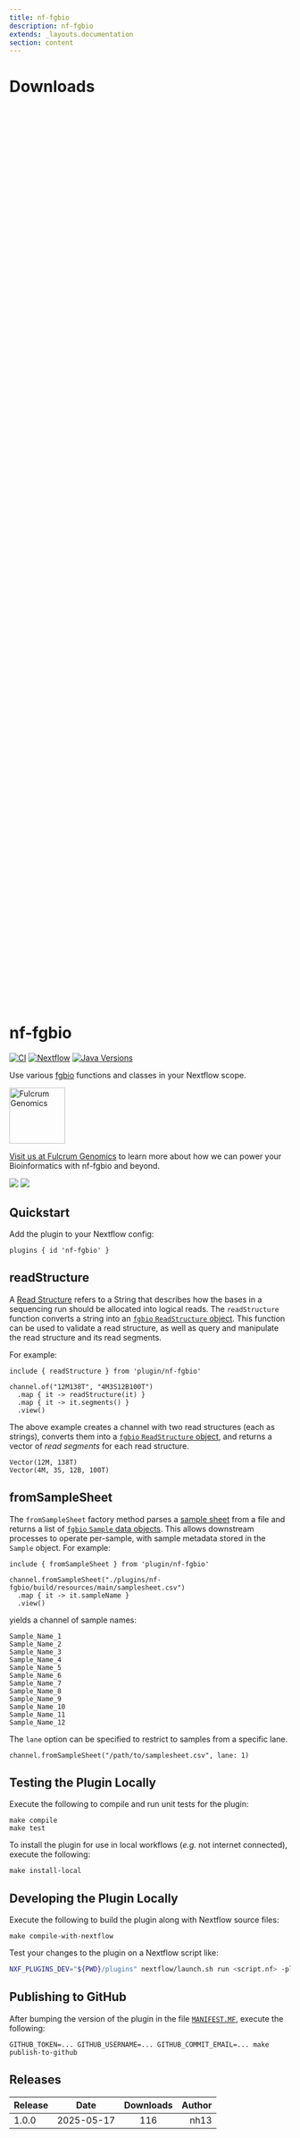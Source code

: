 ```yaml
---
title: nf-fgbio
description: nf-fgbio
extends: _layouts.documentation
section: content
---
```


# Downloads

<div style="position: relative; height:40vh; width:80vw">
    <canvas id="releases"></canvas>
</div>

# nf-fgbio

[![CI](https://github.com/fulcrumgenomics/nf-fgbio/actions/workflows/test.yml/badge.svg?branch=main)](https://github.com/fulcrumgenomics/nf-fgbio/actions/workflows/test.yml?query=branch%3Amain)
[![Nextflow](https://img.shields.io/badge/Nextflow%20DSL2-%E2%89%A522.10.2-blue.svg)](https://www.nextflow.io/)
[![Java Versions](https://img.shields.io/badge/java-8_|_11_|_17_|_21-blue)](https://github.com/fulcrumgenomics/nf-fgbio)


Use various [fgbio](https://github.com/fulcrumgenomics/fgbio/wiki/Read-Structures) functions and classes in your Nextflow scope.

<p>
<a href="https://fulcrumgenomics.com"><img src=".github/logos/fulcrumgenomics.svg" alt="Fulcrum Genomics" height="100"/></a>
</p>

[Visit us at Fulcrum Genomics](https://www.fulcrumgenomics.com) to learn more about how we can power your Bioinformatics with nf-fgbio and beyond.

<a href="mailto:contact@fulcrumgenomics.com?subject=[GitHub inquiry]"><img src="https://img.shields.io/badge/Email_us-brightgreen.svg?&style=for-the-badge&logo=gmail&logoColor=white"/></a>
<a href="https://www.fulcrumgenomics.com"><img src="https://img.shields.io/badge/Visit_Us-blue.svg?&style=for-the-badge&logo=wordpress&logoColor=white"/></a>

## Quickstart

Add the plugin to your Nextflow config:

```nextflow
plugins { id 'nf-fgbio' }
```

## readStructure

A [Read Structure](https://github.com/fulcrumgenomics/fgbio/wiki/Read-Structures) refers to a String that describes how the bases in a sequencing run should be allocated into logical reads.
The `readStructure` function converts a string into an [`fgbio` `ReadStructure` object](https://www.javadoc.io/doc/com.fulcrumgenomics/fgbio_2.13/latest/com/fulcrumgenomics/util/ReadStructure.html).
This function can be used to validate a read structure, as well as query and manipulate the read structure and its read segments.

For example:


```nextflow
include { readStructure } from 'plugin/nf-fgbio'

channel.of("12M138T", "4M3S12B100T")
  .map { it -> readStructure(it) }
  .map { it -> it.segments() }
  .view()
```


The above example creates a channel with two read structures (each as strings), converts them into a [`fgbio` `ReadStructure` object](https://www.javadoc.io/doc/com.fulcrumgenomics/fgbio_2.13/latest/com/fulcrumgenomics/util/ReadStructure.html),
and returns a vector of _read segments_ for each read structure.

```console
Vector(12M, 138T)
Vector(4M, 3S, 12B, 100T)
```

## fromSampleSheet

The `fromSampleSheet` factory method parses a [sample sheet](https://www.javadoc.io/static/com.fulcrumgenomics/fgbio_2.13/2.5.21/com/fulcrumgenomics/illumina/SampleSheet.html) from a file and returns a list of [`fgbio` `Sample` data objects](https://www.javadoc.io/doc/com.fulcrumgenomics/fgbio_2.13/latest/com/fulcrumgenomics/illumina/Sample.html).
This allows downstream processes to operate per-sample, with sample metadata stored in the `Sample` object.
For example:

```nextflow
include { fromSampleSheet } from 'plugin/nf-fgbio'

channel.fromSampleSheet("./plugins/nf-fgbio/build/resources/main/samplesheet.csv")
  .map { it -> it.sampleName }
  .view()
```

yields a channel of sample names:

```console
Sample_Name_1
Sample_Name_2
Sample_Name_3
Sample_Name_4
Sample_Name_5
Sample_Name_6
Sample_Name_7
Sample_Name_8
Sample_Name_9
Sample_Name_10
Sample_Name_11
Sample_Name_12
```

The `lane` option can be specified to restrict to samples from a specific lane.

```nextflow
channel.fromSampleSheet("/path/to/samplesheet.csv", lane: 1)
```

## Testing the Plugin Locally

Execute the following to compile and run unit tests for the plugin:

```
make compile
make test
```

To install the plugin for use in local workflows (_e.g._ not internet connected), execute the following:

```
make install-local
```

## Developing the Plugin Locally


Execute the following to build the plugin along with Nextflow source files:

```
make compile-with-nextflow
```

Test your changes to the plugin on a Nextflow script like:

```bash
NXF_PLUGINS_DEV="${PWD}/plugins" nextflow/launch.sh run <script.nf> -plugins nf-fgbio
```

## Publishing to GitHub

After bumping the version of the plugin in the file [`MANIFEST.MF`](./plugins/nf-fgbio/src/resources/META-INF/MANIFEST.MF), execute the following:

```
GITHUB_TOKEN=... GITHUB_USERNAME=... GITHUB_COMMIT_EMAIL=... make publish-to-github
```


## Releases

| Release                               |                       Date                       |                   Downloads                    |                           Author |
| :------------ |:------------------------------------------------:|:----------------------------------------------:|---------------------------------:|
 |  1.0.0                                               | 2025-05-17                                          | 116                                                | nh13                                               |


<script>

(async function() {
    const data = [

        {
            date: `2025-05-17`,
            count: 116,
            y: '1.0.0' },

    ];

    new Chart(
        document.getElementById('releases'),
        {
            type: 'bar',
            data: {
                labels: data.map(row => row.y),
                datasets: [
                    {
                        label: 'Donwloads',
                        data: data,
                        parsing: {
                            xAxisKey: 'count'
                        }
                    }
                ]
            },
            options: {
                indexAxis: 'y',
                plugins: {
                    tooltip:{
                        enabled: true,
                        callbacks: {
                            beforeLabel: function (tooltipData) {
                                const labels =
                                    tooltipData.dataset.label.toString();
                                const values =
                                    tooltipData.dataset.data[tooltipData.dataIndex];

                                return `Released (${values.date})`;
                            },
                            label: function (tooltipData) {
                                const labels =
                                    tooltipData.dataset.label.toString();
                                const values =
                                    tooltipData.dataset.data[tooltipData.dataIndex];

                                return `${labels} : ${values.count}`;
                            },
                        },
                    }                    
                }
            },
        }
    );
})();
</script>